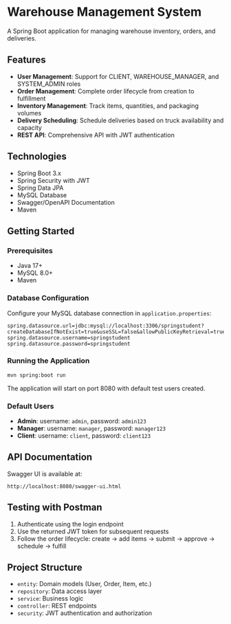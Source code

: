 # Warehouse Management System

A Spring Boot application for managing warehouse inventory, orders, and deliveries.

## Features

- **User Management**: Support for CLIENT, WAREHOUSE_MANAGER, and SYSTEM_ADMIN roles
- **Order Management**: Complete order lifecycle from creation to fulfillment
- **Inventory Management**: Track items, quantities, and packaging volumes
- **Delivery Scheduling**: Schedule deliveries based on truck availability and capacity
- **REST API**: Comprehensive API with JWT authentication

## Technologies

- Spring Boot 3.x
- Spring Security with JWT
- Spring Data JPA
- MySQL Database
- Swagger/OpenAPI Documentation
- Maven

## Getting Started

### Prerequisites

- Java 17+
- MySQL 8.0+
- Maven

### Database Configuration

Configure your MySQL database connection in `application.properties`:

```properties
spring.datasource.url=jdbc:mysql://localhost:3306/springstudent?createDatabaseIfNotExist=true&useSSL=false&allowPublicKeyRetrieval=true
spring.datasource.username=springstudent
spring.datasource.password=springstudent
```

### Running the Application

```bash
mvn spring:boot run
```

The application will start on port 8080 with default test users created.

### Default Users

- **Admin**: username: `admin`, password: `admin123`
- **Manager**: username: `manager`, password: `manager123`
- **Client**: username: `client`, password: `client123`

## API Documentation

Swagger UI is available at:
```
http://localhost:8080/swagger-ui.html
```

## Testing with Postman

1. Authenticate using the login endpoint
2. Use the returned JWT token for subsequent requests
3. Follow the order lifecycle: create → add items → submit → approve → schedule → fulfill

## Project Structure

- `entity`: Domain models (User, Order, Item, etc.)
- `repository`: Data access layer
- `service`: Business logic
- `controller`: REST endpoints
- `security`: JWT authentication and authorization
